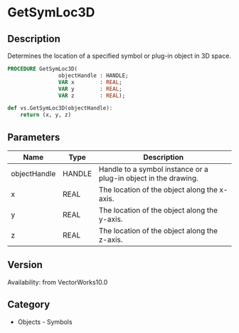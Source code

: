 # GetSymLoc3D

## Description
Determines the location of a specified symbol or plug-in object in 3D space.

```pascal
PROCEDURE GetSymLoc3D(
				objectHandle : HANDLE;
				VAR x        : REAL;
				VAR y        : REAL;
				VAR z        : REAL);
```

```python
def vs.GetSymLoc3D(objectHandle):
    return (x, y, z)
```

## Parameters
|Name|Type|Description|
|---|---|---|
|objectHandle|HANDLE|Handle to a symbol instance or a plug-in object in the drawing.|
|x|REAL|The location of the object along the x-axis.|
|y|REAL|The location of the object along the y-axis.|
|z|REAL|The location of the object along the z-axis.|

## Version
Availability: from VectorWorks10.0

## Category
* Objects - Symbols

